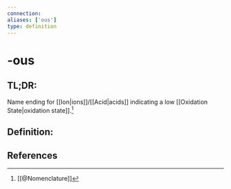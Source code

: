 ```yaml
---
connection:
aliases: ['ous']
type: definition
---
```


# -ous

## TL;DR:
Name ending for [[Ion|ions]]/[[Acid|acids]] indicating a low [[Oxidation State|oxidation state]].[^1]

## Definition:


## References

[^1]: [[@Nomenclature]]